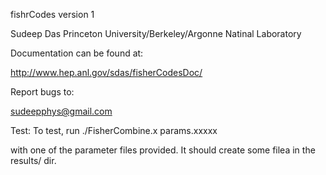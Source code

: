 fishrCodes version 1

Sudeep Das
Princeton University/Berkeley/Argonne Natinal Laboratory

Documentation can be found at:

http://www.hep.anl.gov/sdas/fisherCodesDoc/

Report bugs to:

sudeepphys@gmail.com

Test:
To test, run 
./FisherCombine.x params.xxxxx

with one of the parameter files provided. It should create some filea in the results/ dir.


